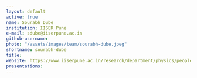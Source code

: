 ```yaml
---
layout: default
active: true
name: Sourabh Dube
institution: IISER Pune
e-mail: sdube@iiserpune.ac.in
github-username: 
photo: "/assets/images/team/sourabh-dube.jpeg"
shortname: sourabh-dube
title: 
website: https://www.iiserpune.ac.in/research/department/physics/people/faculty/regular-faculty/sourabh-dube/261
presentations:
---
```


